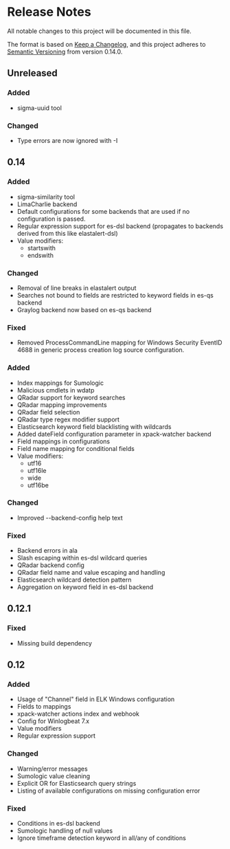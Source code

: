 # Release Notes

All notable changes to this project will be documented in this file.

The format is based on [Keep a Changelog](https://keepachangelog.com/en/1.0.0/),
and this project adheres to [Semantic Versioning](https://semver.org/spec/v2.0.0.html)
from version 0.14.0.

## Unreleased

### Added

* sigma-uuid tool

### Changed

* Type errors are now ignored with -I

## 0.14

### Added

* sigma-similarity tool
* LimaCharlie backend
* Default configurations for some backends that are used if no configuration is passed.
* Regular expression support for es-dsl backend (propagates to backends derived from this like elastalert-dsl)
* Value modifiers:
    * startswith
    * endswith

### Changed

* Removal of line breaks in elastalert output
* Searches not bound to fields are restricted to keyword fields in es-qs backend
* Graylog backend now based on es-qs backend

### Fixed

* Removed ProcessCommandLine mapping for Windows Security EventID 4688 in generic
  process creation log source configuration.

### Added

* Index mappings for Sumologic
* Malicious cmdlets in wdatp
* QRadar support for keyword searches
* QRadar mapping improvements
* QRadar field selection
* QRadar type regex modifier support
* Elasticsearch keyword field blacklisting with wildcards
* Added dateField configuration parameter in xpack-watcher backend
* Field mappings in configurations
* Field name mapping for conditional fields
* Value modifiers:
    * utf16
    * utf16le
    * wide
    * utf16be

### Changed

* Improved --backend-config help text

### Fixed

* Backend errors in ala
* Slash escaping within es-dsl wildcard queries
* QRadar backend config
* QRadar field name and value escaping and handling
* Elasticsearch wildcard detection pattern
* Aggregation on keyword field in es-dsl backend

## 0.12.1

### Fixed

* Missing build dependency

## 0.12

### Added

* Usage of "Channel" field in ELK Windows configuration
* Fields to mappings
* xpack-watcher actions index and webhook
* Config for Winlogbeat 7.x
* Value modifiers
* Regular expression support

### Changed

* Warning/error messages
* Sumologic value cleaning
* Explicit OR for Elasticsearch query strings
* Listing of available configurations on missing configuration error

### Fixed

* Conditions in es-dsl backend
* Sumologic handling of null values
* Ignore timeframe detection keyword in all/any of conditions